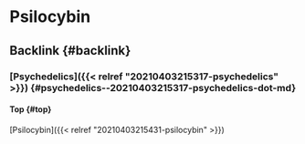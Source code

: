 # Psilocybin


## Backlink {#backlink}


### [Psychedelics]({{< relref "20210403215317-psychedelics" >}}) {#psychedelics--20210403215317-psychedelics-dot-md}


#### Top {#top}

[Psilocybin]({{< relref "20210403215431-psilocybin" >}})

